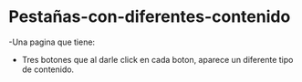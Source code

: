 # Pestañas-con-diferentes-contenido
-Una pagina que tiene:
- Tres botones que al darle click en cada boton, aparece un diferente tipo de contenido.
